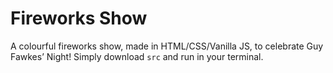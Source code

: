 # Fireworks Show

A colourful fireworks show, made in HTML/CSS/Vanilla JS, to celebrate Guy Fawkes’ Night! Simply download `src` and run in your terminal.
